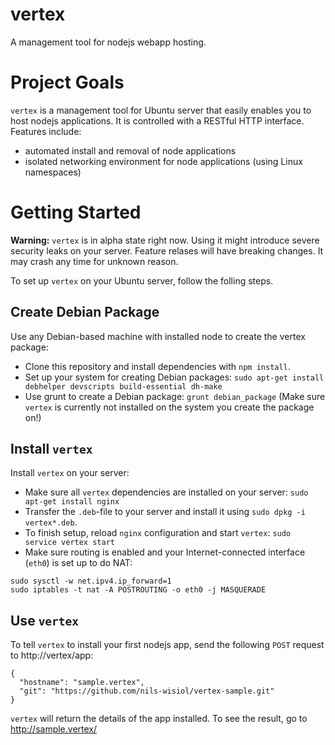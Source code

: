 vertex
======

A management tool for nodejs webapp hosting.

# Project Goals #
`vertex` is a management tool for Ubuntu server that easily enables you to host nodejs applications. It is controlled with a RESTful HTTP interface. Features include:

- automated install and removal of node applications
- isolated networking environment for node applications (using Linux namespaces)

# Getting Started #
**Warning:** `vertex` is in alpha state right now. Using it might introduce severe security leaks on your server. Feature relases will have breaking changes. It may crash any time for unknown reason.  

To set up `vertex` on your Ubuntu server, follow the folling steps.

## Create Debian Package ##
Use any Debian-based machine with installed node to create the vertex package:

- Clone this repository and install dependencies with `npm install`.
- Set up your system for creating Debian packages: `sudo apt-get install debhelper devscripts build-essential dh-make`
- Use grunt to create a Debian package: `grunt debian_package` (Make sure `vertex` is currently not installed on the system you create the package on!)

## Install `vertex` ##
Install `vertex` on your server:

- Make sure all `vertex` dependencies are installed on your server: `sudo apt-get install nginx`
- Transfer the `.deb`-file to your server and install it using `sudo dpkg -i vertex*.deb`.
- To finish setup, reload `nginx` configuration and start `vertex`: `sudo service vertex start`
- Make sure routing is enabled and your Internet-connected interface (`eth0`) is set up to do NAT:
```
sudo sysctl -w net.ipv4.ip_forward=1
sudo iptables -t nat -A POSTROUTING -o eth0 -j MASQUERADE
```

## Use `vertex` ##
To tell `vertex` to install your first nodejs app, send the following `POST` request to http://vertex/app:
```
{
  "hostname": "sample.vertex",
  "git": "https://github.com/nils-wisiol/vertex-sample.git"
}
```

`vertex` will return the details of the app installed. To see the result, go to http://sample.vertex/
